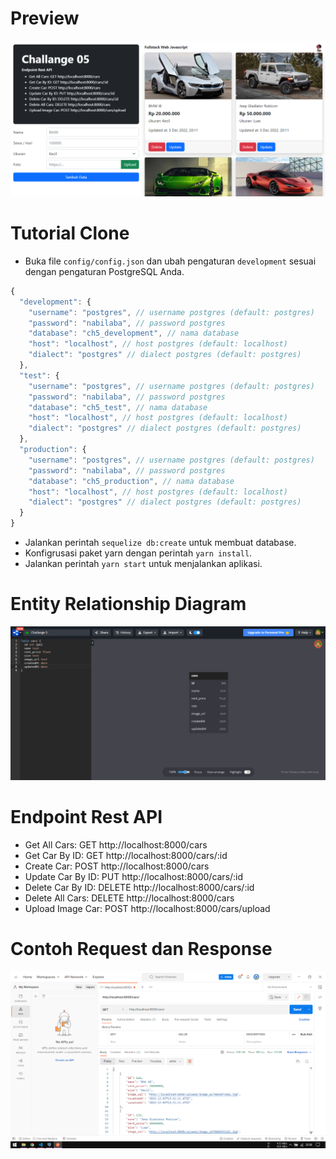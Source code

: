 # Preview

![preview](preview.png)

# Tutorial Clone

- Buka file `config/config.json` dan ubah pengaturan `development` sesuai dengan pengaturan PostgreSQL Anda.

```javascript
{
  "development": {
    "username": "postgres", // username postgres (default: postgres)
    "password": "nabilaba", // password postgres
    "database": "ch5_development", // nama database
    "host": "localhost", // host postgres (default: localhost)
    "dialect": "postgres" // dialect postgres (default: postgres)
  },
  "test": {
    "username": "postgres", // username postgres (default: postgres)
    "password": "nabilaba", // password postgres
    "database": "ch5_test", // nama database
    "host": "localhost", // host postgres (default: localhost)
    "dialect": "postgres" // dialect postgres (default: postgres)
  },
  "production": {
    "username": "postgres", // username postgres (default: postgres)
    "password": "nabilaba", // password postgres
    "database": "ch5_production", // nama database
    "host": "localhost", // host postgres (default: localhost)
    "dialect": "postgres" // dialect postgres (default: postgres)
  }
}
```

- Jalankan perintah `sequelize db:create` untuk membuat database.
- Konfigrusasi paket yarn dengan perintah `yarn install`.
- Jalankan perintah `yarn start` untuk menjalankan aplikasi.

# Entity Relationship Diagram

![erd](erd.png)

# Endpoint Rest API

- Get All Cars: GET http://localhost:8000/cars
- Get Car By ID: GET http://localhost:8000/cars/:id
- Create Car: POST http://localhost:8000/cars
- Update Car By ID: PUT http://localhost:8000/cars/:id
- Delete Car By ID: DELETE http://localhost:8000/cars/:id
- Delete All Cars: DELETE http://localhost:8000/cars
- Upload Image Car: POST http://localhost:8000/cars/upload

# Contoh Request dan Response

![contoh](contoh.png)
